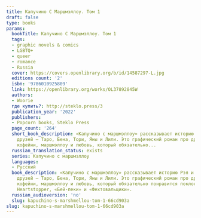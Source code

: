 ```yaml
---
title: Капучино С Маршмэллоу. Том 1
draft: false
type: books
params:
  bookTitle: Капучино С Маршмэллоу. Том 1
  tags:
  - graphic novels & comics
  - LGBTQ+
  - queer
  - romance
  - Russia
  cover: https://covers.openlibrary.org/b/id/14587297-L.jpg
  editions count: '2'
  isbn: '9786010925809'
  link: https://openlibrary.org/works/OL37892845W
  authors:
  - Woorie
  где купить?: http://steklo.press/3
  publication_year: '2022'
  publishers:
  - Popcorn books, Steklo Press
  page_count: '264'
  short_book_description: «Капучино с маршмэллоу» рассказывает историю Рэя и его лучших
    друзей — Таро, Бена, Тори, Яны и Лили. Это графический роман про дружбу, уютные
    кофейни, маршмэллоу и любовь, который обязательно...
  russian_translation_status: exists
  series: Капучино с маршмэллоу
  languages:
  - Русский
  book_description: «Капучино с маршмэллоу» рассказывает историю Рэя и его лучших
    друзей — Таро, Бена, Тори, Яны и Лили. Это графический роман про дружбу, уютные
    кофейни, маршмэллоу и любовь, который обязательно понравится поклонникам комиксов
    Heartstopper, «Бей-пеки» и «Фехтовальщики».
  russian_audioversion: 'no'
  slug: kapuchino-s-marshmellou-tom-1-66cd903a
slug: kapuchino-s-marshmellou-tom-1-66cd903a
---
```

